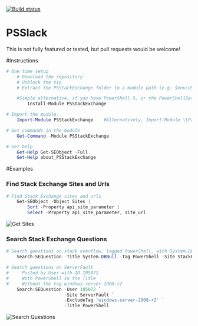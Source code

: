 [![Build status](https://ci.appveyor.com/api/projects/status/xyl9iyopvbucvpbi/branch/master?svg=true)](https://ci.appveyor.com/project/RamblingCookieMonster/psstackexchange/branch/master)

PSSlack
=============

This is not fully featured or tested, but pull requests would be welcome!

#Instructions

```powershell
# One time setup
    # Download the repository
    # Unblock the zip
    # Extract the PSStackExchange folder to a module path (e.g. $env:USERPROFILE\Documents\WindowsPowerShell\Modules\)

    #Simple alternative, if you have PowerShell 5, or the PowerShellGet module:
        Install-Module PSStackExchange

# Import the module.
    Import-Module PSStackExchange    #Alternatively, Import-Module \\Path\To\PSStackExchange

# Get commands in the module
    Get-Command -Module PSStackExchange

# Get help
    Get-Help Get-SEObject -Full
    Get-Help about_PSStackExchange
```

#Examples

### Find Stack Exchange Sites and Urls

```PowerShell
# Find Stack Exchange sites and urls
    Get-SEObject -Object Sites |
        Sort -Property api_site_parameter |
        Select -Property api_site_parameter, site_url
```

![Get Sites](/Media/Get-SEObject.png)

### Search Stack Exchange Questions

```PowerShell
# Search questions on stack overflow, tagged PowerShell, with System.DBNull in the title
    Search-SEQuestion -Title System.DBNull -Tag PowerShell -Site StackOverflow

# Search questions on ServerFault
#     Posted by User with ID 105072
#     With PowerShell in the Title
#     Without the tag windows-server-2008-r2
    Search-SEQuestion -User 105072 `
                      -Site ServerFault `
                      -ExcludeTag 'windows-server-2008-r2' `
                      -Title PowerShell
```

![Search Questions](/Media/Search-SEQuestion.png)


